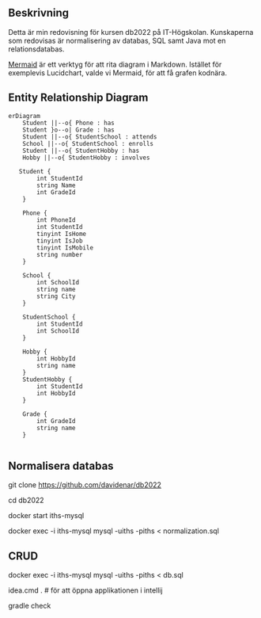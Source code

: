 ## Beskrivning

Detta är min redovisning för kursen db2022 på IT-Högskolan. Kunskaperna som redovisas är normalisering av databas, SQL samt Java mot en relationsdatabas.

[Mermaid](https://mermaid-js.github.io/mermaid/#/entityRelationshipDiagram) är ett verktyg för att rita diagram i Markdown. Istället för exemplevis Lucidchart, valde vi Mermaid, för att få grafen kodnära.


## Entity Relationship Diagram

```mermaid
erDiagram
    Student ||--o{ Phone : has
    Student }o--o| Grade : has
    Student ||--o{ StudentSchool : attends
    School ||--o{ StudentSchool : enrolls
    Student ||--o{ StudentHobby : has
    Hobby ||--o{ StudentHobby : involves

   Student {
        int StudentId
        string Name
        int GradeId
    }
    
    Phone {
        int PhoneId
        int StudentId
        tinyint IsHome 
        tinyint IsJob
        tinyint IsMobile
        string number
    }
    
    School {
        int SchoolId
        string name
        string City
    }
    
    StudentSchool {
        int StudentId
        int SchoolId
    }
    
    Hobby {
        int HobbyId
        string name
    }
    StudentHobby {
        int StudentId
        int HobbyId
    }
    
    Grade {
        int GradeId
        string name
    }
    
```

## Normalisera databas

git clone https://github.com/davidenar/db2022

cd db2022

docker start iths-mysql

docker exec -i iths-mysql mysql -uiths -piths < normalization.sql

## CRUD

docker exec -i iths-mysql mysql -uiths -piths < db.sql

idea.cmd . # för att öppna applikationen i intellij

gradle check 




